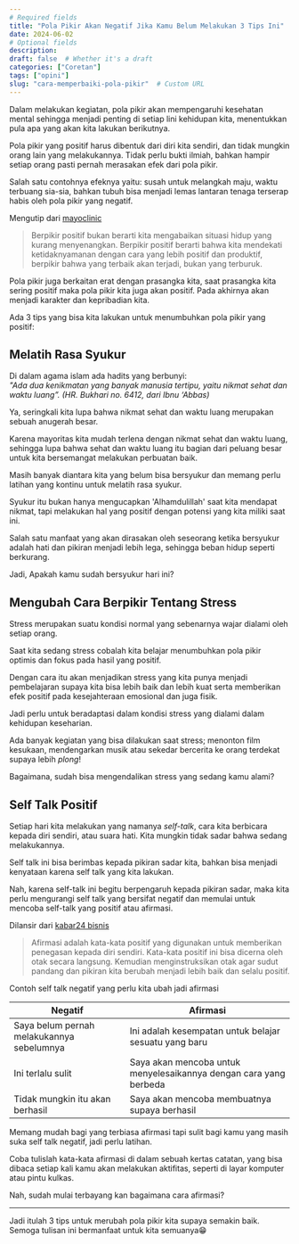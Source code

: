 ```yaml
---
# Required fields
title: "Pola Pikir Akan Negatif Jika Kamu Belum Melakukan 3 Tips Ini"
date: 2024-06-02
# Optional fields
description:
draft: false  # Whether it's a draft
categories: ["Coretan"]
tags: ["opini"]
slug: "cara-memperbaiki-pola-pikir"  # Custom URL
---
```


Dalam melakukan kegiatan, pola pikir akan mempengaruhi kesehatan mental sehingga menjadi penting di setiap lini kehidupan kita, menentukkan pula apa yang akan kita lakukan berikutnya.

Pola pikir yang positif harus dibentuk dari diri kita sendiri, dan tidak mungkin orang lain yang melakukannya. Tidak perlu bukti ilmiah, bahkan hampir setiap orang pasti pernah merasakan efek dari pola pikir.

Salah satu contohnya efeknya yaitu: susah untuk melangkah maju, waktu terbuang sia-sia, bahkan tubuh bisa menjadi lemas lantaran tenaga terserap habis oleh pola pikir yang negatif.

Mengutip dari [mayoclinic](https://www.mayoclinic.org/healthy-lifestyle/stress-management/in-depth/positive-thinking/art-20043950) 
>Berpikir positif bukan berarti kita mengabaikan situasi hidup yang kurang menyenangkan. Berpikir positif berarti bahwa kita mendekati ketidaknyamanan dengan cara yang lebih positif dan produktif, berpikir bahwa yang terbaik akan terjadi, bukan yang terburuk.

<div>
<script async src="https://pagead2.googlesyndication.com/pagead/js/adsbygoogle.js?client=ca-pub-1028861450285140"
     crossorigin="anonymous"></script>
<!-- Iklan horizontal -->
<ins class="adsbygoogle"
     style="display:block"
     data-ad-client="ca-pub-1028861450285140"
     data-ad-slot="1294831496"
     data-ad-format="auto"
     data-full-width-responsive="true"></ins>
<script>
     (adsbygoogle = window.adsbygoogle || []).push({});
</script>
</div>

Pola pikir juga berkaitan erat dengan prasangka kita, saat prasangka kita sering positif maka pola pikir kita juga akan positif. Pada akhirnya akan menjadi karakter dan kepribadian kita.

Ada 3 tips yang bisa kita lakukan untuk menumbuhkan pola pikir yang positif:

## Melatih Rasa Syukur 

Di dalam agama islam ada hadits yang berbunyi:\
*"Ada dua kenikmatan yang banyak manusia tertipu, yaitu nikmat sehat dan waktu luang”. (HR. Bukhari no. 6412, dari Ibnu ‘Abbas)*

Ya, seringkali kita lupa bahwa nikmat sehat dan waktu luang merupakan sebuah anugerah besar.

Karena mayoritas kita mudah terlena dengan nikmat sehat dan waktu luang, sehingga lupa bahwa sehat dan waktu luang itu bagian dari peluang besar untuk kita bersemangat melakukan perbuatan baik.

Masih banyak diantara kita yang belum bisa bersyukur dan memang perlu latihan yang kontinu untuk melatih rasa syukur. 

Syukur itu bukan hanya mengucapkan 'Alhamdulillah' saat kita mendapat nikmat, tapi melakukan hal yang positif dengan potensi yang kita miliki saat ini.

Salah satu manfaat yang akan dirasakan oleh seseorang ketika bersyukur adalah hati dan pikiran menjadi lebih lega, sehingga beban hidup seperti berkurang.

Jadi, Apakah kamu sudah bersyukur hari ini?

## Mengubah Cara Berpikir Tentang Stress

Stress merupakan suatu kondisi normal yang sebenarnya wajar dialami oleh setiap orang.

Saat kita sedang stress cobalah kita belajar menumbuhkan pola pikir optimis dan fokus pada hasil yang positif.

Dengan cara itu akan menjadikan stress yang kita punya menjadi pembelajaran supaya kita bisa lebih baik dan lebih kuat serta memberikan efek positif pada kesejahteraan emosional dan juga fisik.

Jadi perlu untuk beradaptasi dalam kondisi stress yang dialami dalam kehidupan keseharian.

Ada banyak kegiatan yang bisa dilakukan saat stress; menonton film kesukaan, mendengarkan musik atau sekedar bercerita ke orang terdekat supaya lebih *plong*!

Bagaimana, sudah bisa mengendalikan stress yang sedang kamu alami?

## Self Talk Positif

Setiap hari kita melakukan yang namanya *self-talk*, cara kita berbicara kepada diri sendiri, atau suara hati. Kita mungkin tidak sadar bahwa sedang melakukannya.

Self talk ini bisa berimbas kepada pikiran sadar kita, bahkan bisa menjadi kenyataan karena self talk yang kita lakukan.

Nah, karena self-talk ini begitu berpengaruh kepada pikiran sadar, maka kita perlu mengurangi self talk yang bersifat negatif dan memulai untuk mencoba self-talk yang positif atau afirmasi.

<div>
<script async src="https://pagead2.googlesyndication.com/pagead/js/adsbygoogle.js?client=ca-pub-1028861450285140"
     crossorigin="anonymous"></script>
<!-- Iklan horizontal -->
<ins class="adsbygoogle"
     style="display:block"
     data-ad-client="ca-pub-1028861450285140"
     data-ad-slot="1294831496"
     data-ad-format="auto"
     data-full-width-responsive="true"></ins>
<script>
     (adsbygoogle = window.adsbygoogle || []).push({});
</script>
</div>

Dilansir dari [kabar24 bisnis](https://kabar24.bisnis.com/read/20230918/79/1696111/apa-itu-afirmasi-pengertian-manfaat-dan-contoh-kalimat-afirmasi)
>Afirmasi adalah kata-kata positif yang digunakan untuk memberikan penegasan kepada diri sendiri. Kata-kata positif ini bisa dicerna oleh otak secara langsung. Kemudian menginstruksikan otak agar sudut pandang dan pikiran kita berubah menjadi lebih baik dan selalu positif.

Contoh self talk negatif yang perlu kita ubah jadi afirmasi

| Negatif | Afirmasi |
| ----------- | ---------
| Saya belum pernah melakukannya sebelumnya | Ini adalah kesempatan untuk belajar sesuatu yang baru 
| Ini terlalu sulit |  Saya akan mencoba untuk menyelesaikannya dengan cara yang berbeda
| Tidak mungkin itu akan berhasil | Saya akan mencoba membuatnya supaya berhasil
 
Memang mudah bagi yang terbiasa afirmasi tapi sulit bagi kamu yang masih suka self talk negatif, jadi perlu latihan.

Coba tulislah kata-kata afirmasi di dalam sebuah kertas catatan, yang bisa dibaca setiap kali kamu akan melakukan aktifitas, seperti di layar komputer atau pintu kulkas. 

Nah, sudah mulai terbayang kan bagaimana cara afirmasi?
***
Jadi itulah 3 tips untuk merubah pola pikir kita supaya semakin baik.\
Semoga tulisan ini bermanfaat untuk kita semuanya😁